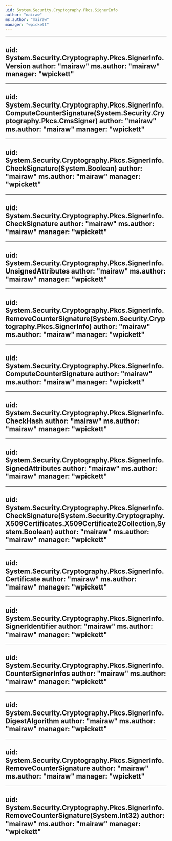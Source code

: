 ```yaml
---
uid: System.Security.Cryptography.Pkcs.SignerInfo
author: "mairaw"
ms.author: "mairaw"
manager: "wpickett"
---
```


---
uid: System.Security.Cryptography.Pkcs.SignerInfo.Version
author: "mairaw"
ms.author: "mairaw"
manager: "wpickett"
---

---
uid: System.Security.Cryptography.Pkcs.SignerInfo.ComputeCounterSignature(System.Security.Cryptography.Pkcs.CmsSigner)
author: "mairaw"
ms.author: "mairaw"
manager: "wpickett"
---

---
uid: System.Security.Cryptography.Pkcs.SignerInfo.CheckSignature(System.Boolean)
author: "mairaw"
ms.author: "mairaw"
manager: "wpickett"
---

---
uid: System.Security.Cryptography.Pkcs.SignerInfo.CheckSignature
author: "mairaw"
ms.author: "mairaw"
manager: "wpickett"
---

---
uid: System.Security.Cryptography.Pkcs.SignerInfo.UnsignedAttributes
author: "mairaw"
ms.author: "mairaw"
manager: "wpickett"
---

---
uid: System.Security.Cryptography.Pkcs.SignerInfo.RemoveCounterSignature(System.Security.Cryptography.Pkcs.SignerInfo)
author: "mairaw"
ms.author: "mairaw"
manager: "wpickett"
---

---
uid: System.Security.Cryptography.Pkcs.SignerInfo.ComputeCounterSignature
author: "mairaw"
ms.author: "mairaw"
manager: "wpickett"
---

---
uid: System.Security.Cryptography.Pkcs.SignerInfo.CheckHash
author: "mairaw"
ms.author: "mairaw"
manager: "wpickett"
---

---
uid: System.Security.Cryptography.Pkcs.SignerInfo.SignedAttributes
author: "mairaw"
ms.author: "mairaw"
manager: "wpickett"
---

---
uid: System.Security.Cryptography.Pkcs.SignerInfo.CheckSignature(System.Security.Cryptography.X509Certificates.X509Certificate2Collection,System.Boolean)
author: "mairaw"
ms.author: "mairaw"
manager: "wpickett"
---

---
uid: System.Security.Cryptography.Pkcs.SignerInfo.Certificate
author: "mairaw"
ms.author: "mairaw"
manager: "wpickett"
---

---
uid: System.Security.Cryptography.Pkcs.SignerInfo.SignerIdentifier
author: "mairaw"
ms.author: "mairaw"
manager: "wpickett"
---

---
uid: System.Security.Cryptography.Pkcs.SignerInfo.CounterSignerInfos
author: "mairaw"
ms.author: "mairaw"
manager: "wpickett"
---

---
uid: System.Security.Cryptography.Pkcs.SignerInfo.DigestAlgorithm
author: "mairaw"
ms.author: "mairaw"
manager: "wpickett"
---

---
uid: System.Security.Cryptography.Pkcs.SignerInfo.RemoveCounterSignature
author: "mairaw"
ms.author: "mairaw"
manager: "wpickett"
---

---
uid: System.Security.Cryptography.Pkcs.SignerInfo.RemoveCounterSignature(System.Int32)
author: "mairaw"
ms.author: "mairaw"
manager: "wpickett"
---
